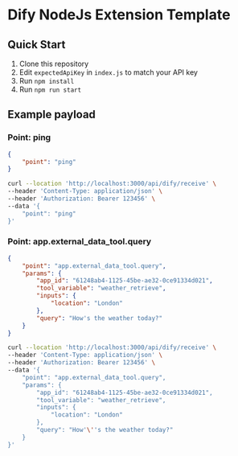 # Dify NodeJs Extension Template

## Quick Start

1. Clone this repository
2. Edit `expectedApiKey` in `index.js` to match your API key
3. Run `npm install`
4. Run `npm run start`

## Example payload

### Point: ping

```json
{
    "point": "ping"
}
```

```bash
curl --location 'http://localhost:3000/api/dify/receive' \
--header 'Content-Type: application/json' \
--header 'Authorization: Bearer 123456' \
--data '{
    "point": "ping"
}'
```

### Point: app.external_data_tool.query
```json
{
    "point": "app.external_data_tool.query",
    "params": {
        "app_id": "61248ab4-1125-45be-ae32-0ce91334d021",
        "tool_variable": "weather_retrieve",
        "inputs": {
            "location": "London"
        },
        "query": "How's the weather today?"
    }
}
```

```bash
curl --location 'http://localhost:3000/api/dify/receive' \
--header 'Content-Type: application/json' \
--header 'Authorization: Bearer 123456' \
--data '{
    "point": "app.external_data_tool.query",
    "params": {
        "app_id": "61248ab4-1125-45be-ae32-0ce91334d021",
        "tool_variable": "weather_retrieve",
        "inputs": {
            "location": "London"
        },
        "query": "How'\''s the weather today?"
    }
}'
```
